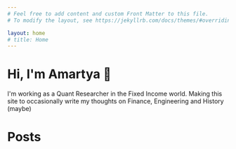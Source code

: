 ```yaml
---
# Feel free to add content and custom Front Matter to this file.
# To modify the layout, see https://jekyllrb.com/docs/themes/#overriding-theme-defaults

layout: home
# title: Home
---
```

<!-- <h2 align="center">
Amartya Dash
</h2>

<h4 align="center">
Data Science & Finance
</h4>
<p align="center">
<a href="https://drive.google.com/file/d/1c8tm0b23gm8dXc9TzIW_S_zp68g6ZP9J/view?usp=sharing" target="_blank" class="btn-rounded-white">View Resume</a>
</p>
<p align="center">

<img src="./images/hsbc.png" alt="drawing" width="40" height="20"/>
|
<img src="./images/aerial.png" alt="drawing" width="30" height="30"/>

</p>  -->
<!-- ![HSBC](./images/hsbc.png) -->
# Hi, I'm Amartya 👋
I'm working as a Quant Researcher in the Fixed Income world. Making this site to occasionally write my thoughts on Finance, Engineering and History (maybe)

# Posts
